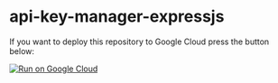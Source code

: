 # api-key-manager-expressjs


If you want to deploy this repository to Google Cloud press the button below:

[![Run on Google Cloud](https://deploy.cloud.run/button.svg)](https://deploy.cloud.run)